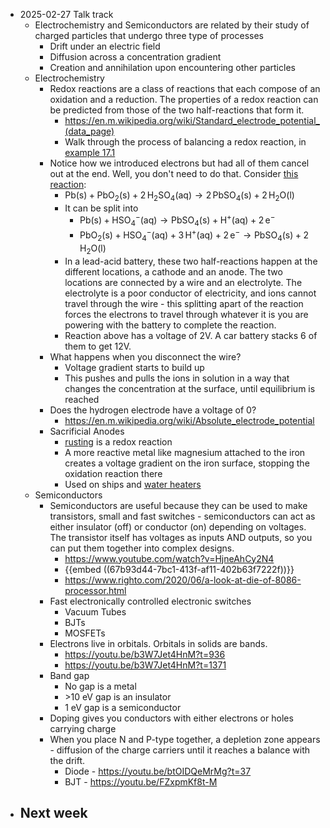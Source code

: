 - 2025-02-27 Talk track
	- Electrochemistry and Semiconductors are related by their study of charged particles that undergo three type of processes
		- Drift under an electric field
		- Diffusion across a concentration gradient
		- Creation and annihilation upon encountering other particles
	- Electrochemistry
		- Redox reactions are a class of reactions that each compose of an oxidation and a reduction. The properties of a redox reaction can be predicted from those of the two half-reactions that form it.
			- https://en.m.wikipedia.org/wiki/Standard_electrode_potential_(data_page)
			- Walk through the process of balancing a redox reaction, in [example 17.1](https://openstax.org/books/chemistry-2e/pages/17-1-review-of-redox-chemistry)
		- Notice how we introduced electrons but had all of them cancel out at the end. Well, you don't need to do that. Consider [this reaction](https://en.wikipedia.org/wiki/Lead%E2%80%93acid_battery):
			- $\mathrm{Pb(s)} + \mathrm{PbO_2(s)} + 2\,\mathrm{H_2SO_4(aq)} \rightarrow 2\,\mathrm{PbSO_4(s)} + 2\,\mathrm{H_2O(l)}$
			- It can be split into
				- $\mathrm{Pb(s)} + \mathrm{HSO_4^{-}(aq)} \rightarrow \mathrm{PbSO_4(s)} + \mathrm{H^{+}(aq)} + 2\,\mathrm{e^{-}}$
				- $\mathrm{PbO_2(s)} + \mathrm{HSO_4^{-}(aq)} + 3\,\mathrm{H^{+}(aq)} + 2\,\mathrm{e^{-}} \rightarrow \mathrm{PbSO_4(s)} + 2\,\mathrm{H_2O(l)}$
			- In a lead-acid battery, these two half-reactions happen at the different locations, a cathode and an anode. The two locations are connected by a wire and an electrolyte. The electrolyte is a poor conductor of electricity, and ions cannot travel through the wire - this splitting apart of the reaction forces the electrons to travel through whatever it is you are powering with the battery to complete the reaction.
			- Reaction above has a voltage of 2V. A car battery stacks 6 of them to get 12V.
		- What happens when you disconnect the wire?
			- Voltage gradient starts to build up
			- This pushes and pulls the ions in solution in a way that changes the concentration at the surface, until equilibrium is reached
		- Does the hydrogen electrode have a voltage of 0?
			- https://en.m.wikipedia.org/wiki/Absolute_electrode_potential
		- Sacrificial Anodes
			- [rusting](https://openstax.org/books/chemistry-2e/pages/17-6-corrosion) is a redox reaction
			- A more reactive metal like magnesium attached to the iron creates a voltage gradient on the iron surface, stopping the oxidation reaction there
			- Used on ships and [water heaters](https://www.youtube.com/watch?v=pN-h4VjXEGE)
	- Semiconductors
		- Semiconductors are useful because they can be used to make transistors, small and fast switches - semiconductors can act as either insulator (off) or conductor (on) depending on voltages. The transistor itself has voltages as inputs AND outputs, so you can put them together into complex designs.
			- https://www.youtube.com/watch?v=HjneAhCy2N4
			- {{embed ((67b93d44-7bc1-413f-af11-402b63f7222f))}}
			- https://www.righto.com/2020/06/a-look-at-die-of-8086-processor.html
		- Fast electronically controlled electronic switches
			- Vacuum Tubes
			- BJTs
			- MOSFETs
		- Electrons live in orbitals. Orbitals in solids are bands.
			- https://youtu.be/b3W7Jet4HnM?t=936
			- https://youtu.be/b3W7Jet4HnM?t=1371
		- Band gap
			- No gap is a metal
			- \>10 eV gap is an insulator
			- 1 eV gap is a semiconductor
		- Doping gives you conductors with either electrons or holes carrying charge
		- When you place N and P-type together, a depletion zone appears - diffusion of the charge carriers until it reaches a balance with the drift.
			- Diode - https://youtu.be/btOIDQeMrMg?t=37
			- BJT - https://youtu.be/FZxpmKf8t-M
- Next week
	-
